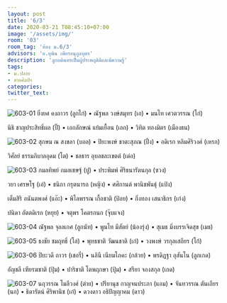 ```yaml
---
layout: post
title: '6/3'
date: 2020-03-21 T08:45:10+07:00
image: '/assets/img/'
room: '03'
room_tag: 'ห้อง ม.6/3'
advisors: 'อ.ยุพิน เพียรอนุกูลบุตร'
description: 'ลูกบดินทรเป็นผู้ประพฤติดีและมีความรู้'
tags:
- ม.ปลาย
- สายศิลป์ฯ
categories:
twitter_text:
---
```

![603-01](https://res.cloudinary.com/dbruw74ms/image/upload/r_8,c_fit,w_760/v1584756844/603-01_xiayxf.png)
ยิ่งยศ คงถาวร (ลูกไก่) • ณัฐพล วงษ์สมุทร (เอ) • มนไท เศวตวรรณ (โก๋)

นิธิ ชาญประสิทธิ์ผล (ปิ๊) • เอกลักษณ์ แย้มเยื้อน (เอก) • วิทิต ทองมิตร (เมืองธน)

![603-02](https://res.cloudinary.com/dbruw74ms/image/upload/r_8,c_fit,w_760/v1584756844/603-02_ul2iy5.png)
สุกษม ณ สงขลา (บอล) • ปิยะพงษ์ ชาตะสุภณ (ปิ้ง) • อดิเรก หลิมศิริวงศ์ (เหรก)

วิศัลย์ ธรรมภิบาลอุดม (โต) • ชลธาร อุบลชละเขตต์ (เด๋อ)

![603-03](https://res.cloudinary.com/dbruw74ms/image/upload/r_8,c_fit,w_760/v1584756844/603-03_qzqdvv.png)
กมลทิพย์ กมลเชษฐ์ (ปู) • ประพิมพ์ ศิริธนารัตนกุล (ซวง)

วยา เศรษโฐ (เอ๋) • ชนิกา กรุตนารถ (หญิง) • ศศิกานต์ พานิชพันธุ์ (แป้ง)

เต็มสิริ อนันตพงศ์ (แอ๊ะ) • พิไลพรรณ เกื้อชาติ (ป้อย) • กิ่งทอง เสนาธิกร (เก่ง)

ปนิดา อัตตดิเรก (หยุย) • จตุพร โคตรกนก (จุ๊บแจง)

![603-04](https://res.cloudinary.com/dbruw74ms/image/upload/r_8,c_fit,w_760/v1584756843/603-04_j7i1dr.png)
ณัฐพล จุลลเกศ (ลูกนัท) • พูนไท มีสัตย์ (น้องรุ่ง) • สุเมธ มิ่งบรรเจิดสุข (เมธ)

![603-05](https://res.cloudinary.com/dbruw74ms/image/upload/r_8,c_fit,w_760/v1584756843/603-05_pny9v1.png)
ธงชัย ชมฤทธิ์ (โล่) • พุทธชาติ วัฒนชาติ (เก๋) • วงพงษ์ วรกุลเสถียร (โก้)

![603-06](https://res.cloudinary.com/dbruw74ms/image/upload/r_8,c_fit,w_760/v1584756844/603-06_kzvayo.png)
ปิยะวดี ถาวร (เชอรี่) • นลินี เนียมโภคะ (กล้วย) • พรดิฏฐา อุสันโน (ลูกเกด)

อัญชลี เฑียรฆชาติ (ปุ้ม) • ปาริชาติ โตพฤกษา (ปุ้ม) • สรียา จองสกุล (เกด)

![603-07](https://res.cloudinary.com/dbruw74ms/image/upload/r_8,c_fit,w_760/v1584756844/603-07_ym5cad.png)
นฤวรรณ โมลีวงศ์ (ต่าย) • ปรียานุช กาญจนประภา (แอม) • จันทวรรณ ตันเถียร (นก) • ธิดารัตน์ ศิริพานิช (เก๋) • ดวงดาว อธิปัญญาคม (ดาว)
